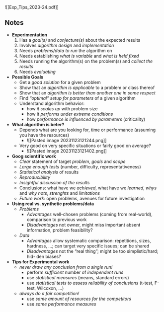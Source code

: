 ![[Exp_Tips_2023-24.pdf]]

## Notes
* **Experimentation**
	1. Has a *goal(s)* and *conjecture(s)* about the expected results 
	2. Involves *algorithm design* and *implementation* 
	3. Needs *problems/data to run* the algorithm on 
	4. Needs establishing *what is variable* and *what is held fixed* 
	5. Needs running the algorithm(s) on the problem(s) and *collect the results* 
	6. Needs *evaluating* 
* **Possible Goals**
	* Get a *good solution* for a given problem 
	* Show that an *algorithm is applicable* to a problem or class thereof 
	* Show that an *algorithm is better than another one in some respect* 
	* Find *“optimal” setup for parameters* of a given algorithm 
	* Understand algorithm behavior: 
		* how *it scales up* with problem size 
		* how it *performs under extreme conditions*
		* how *performance is influenced by parameters* (criticality)
* **What algorithm is beter?**
	* Depends what are you looking for, time or performance (assuming you have the resources)
		* ![[Pasted image 20231123121244.png]]
	* Very good on very specific situations or fairly good on average?
		* ![[Pasted image 20231123121402.png]]
* **Goog scientific work**
	* *Clear* statement of target *problem*, *goals* and *scope*
	* *Large enough tests* (number, difficulty, representativeness) 
	* *Statistical analysis* of results 
	* *Reproducibility* 
	* *Insightful discussion of the results* 
	* Conclusions: what have we *achieved*, what have we *learned*, *whys* and *why nots*, *strenghts* and *limitations* 
	* *Future work*: open problems, avenues for future investigation
* **Using real vs. synthetic problems/data**
	* *Problems*
		* *Advantages* well-chosen problems (coming from real-world), comparison to previous work 
		* *Disadvantages* not owner, might miss important absent information, problem feasibility?
	* *Data*
		* *Advantages* allow systematic comparison: repetitions, sizes, hardness, ...; can target very specific issues; can be shared 
		* *Disadvantages* not the “real thing”; might be too simplistic/hard; hid- den biases?
* **Tips for Experimental work**
	* *never draw any conclusion from a single run!* 
		* perform *sufficient* number of *independent runs* 
		* use *statistical measures* (means, standard errors) 
		* use *statistical tests to assess reliability of conclusions* (t-test, F-test, Wilcoxon, ...) 
	* *always do a fair competition!* 
		* use *same amount of resources for the competitors* 
		* use *same performance measures*
